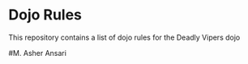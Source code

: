 Dojo Rules
==========

This repository contains a list of dojo rules for the Deadly Vipers dojo

#M. Asher Ansari